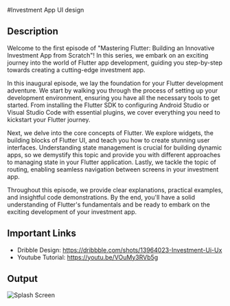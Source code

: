 #Investment App UI design

## Description

Welcome to the first episode of "Mastering Flutter: Building an Innovative Investment App from Scratch"! In this series, we embark on an exciting journey into the world of Flutter app development, guiding you step-by-step towards creating a cutting-edge investment app.

In this inaugural episode, we lay the foundation for your Flutter development adventure. We start by walking you through the process of setting up your development environment, ensuring you have all the necessary tools to get started. From installing the Flutter SDK to configuring Android Studio or Visual Studio Code with essential plugins, we cover everything you need to kickstart your Flutter journey.

Next, we delve into the core concepts of Flutter. We explore widgets, the building blocks of Flutter UI, and teach you how to create stunning user interfaces. Understanding state management is crucial for building dynamic apps, so we demystify this topic and provide you with different approaches to managing state in your Flutter application. Lastly, we tackle the topic of routing, enabling seamless navigation between screens in your investment app.

Throughout this episode, we provide clear explanations, practical examples, and insightful code demonstrations. By the end, you'll have a solid understanding of Flutter's fundamentals and be ready to embark on the exciting development of your investment app.

## Important Links
* Dribble Design: https://dribbble.com/shots/13964023-Investment-Ui-Ux
* Youtube Tutorial: https://youtu.be/VOuMy3RVb5g

## Output
![Splash Screen](./splashScreen.png "Splash Screen")

